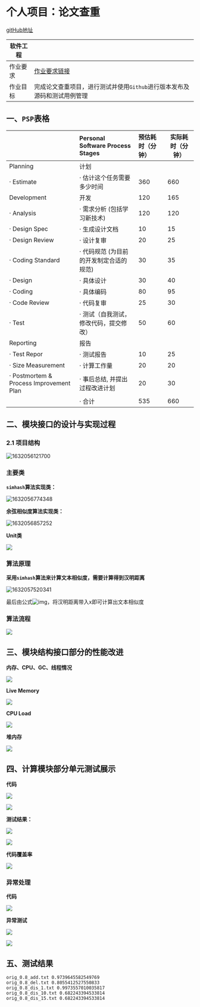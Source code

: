 

# 个人项目：论文查重

[gitHub地址](https://github.com/Excalibur-king/3119005365)

| 软件工程 |            |
| ---- | ---- |
|作业要求| [作业要求链接](https://edu.cnblogs.com/campus/gdgy/networkengineering1934-Softwareengineering/homework/12137) |
|   作业目标   | 完成论文查重项目，进行测试并使用`Github`进行版本发布及源码和测试用例管理 |

## 一、`PSP`表格

|                                         | Personal Software Process Stages        | 预估耗时（分钟） | 实际耗时（分钟） |
| :-------------------------------------- | :-------------------------------------- | :--------------- | ---------------- |
| Planning                                | 计划                                    |                  |                  |
| · Estimate                              | · 估计这个任务需要多少时间              | 360              | 660              |
| Development                             | 开发                                    | 120              | 165              |
| · Analysis                              | · 需求分析 (包括学习新技术)             | 120              | 120              |
| · Design Spec                           | · 生成设计文档                          | 10               | 15               |
| · Design Review                         | · 设计复审                              | 20               | 25               |
| · Coding Standard                       | · 代码规范 (为目前的开发制定合适的规范) | 30               | 35               |
| · Design                                | · 具体设计                              | 30               | 40               |
| · Coding                                | · 具体编码                              | 80               | 95               |
| · Code Review                           | · 代码复审                              | 25               | 30               |
| · Test                                  | · 测试（自我测试，修改代码，提交修改）  | 50               | 60               |
| Reporting                               | 报告                                    |                  |                  |
| · Test Repor                            | · 测试报告                              | 10               | 25               |
| · Size Measurement                      | · 计算工作量                            | 20               | 20               |
| · Postmortem & Process Improvement Plan | · 事后总结, 并提出过程改进计划          | 20               | 30               |
|                                         | · 合计                                  | 535              | 660              |

## 二、模块接口的设计与实现过程</br>

### 2.1 项目结构
![1632056121700](../../AppData/Roaming/Typora/typora-user-images/1632056121700.png)



### **主要类**

**`simhash`算法实现类：**

![1632056774348](https://img2020.cnblogs.com/blog/2530337/202109/2530337-20210919231607984-2084938351.png)



**余弦相似度算法实现类：**

![1632056857252](https://img2020.cnblogs.com/blog/2148280/202009/2148280-20200923235214069-768864074.png)



**Unit类**

![](https://img2020.cnblogs.com/blog/2148280/202009/2148280-20200923234902933-1114489792.png)

### 算法原理

**采用`simhash`算法来计算文本相似度，需要计算得到汉明距离**

![1632057520341](https://i.loli.net/2021/09/19/qlVf1mk78QyBa9D.png)

最后由公式![img](https://img2020.cnblogs.com/blog/2091872/202009/2091872-20200915212901335-1290214659.png)，将汉明距离带入x即可计算出文本相似度

### 算法流程

![](https://i.loli.net/2021/09/19/GZdAwM3Y7tnXFkB.png)

## 三、**模块结构接口部分的性能改进**

**内存、CPU、GC、线程情况**

![](https://img2020.cnblogs.com/blog/2148280/202009/2148280-20200924131040495-2006483319.png)

**Live Memory**



![](https://img2020.cnblogs.com/blog/2148280/202009/2148280-20200924131820388-1268638757.png)



**CPU Load**



![](https://img2020.cnblogs.com/blog/2148280/202009/2148280-20200924132010889-237411696.png)



**堆内存**



![](https://img2020.cnblogs.com/blog/2148280/202009/2148280-20200924132104295-660387206.png)





## **四、计算模块部分单元测试展示**

**代码**

![](https://img2020.cnblogs.com/blog/2148280/202009/2148280-20200924132333601-2092440762.png)

![](https://img2020.cnblogs.com/blog/2148280/202009/2148280-20200924132359841-683288761.png)



**测试结果：**

![](https://img2020.cnblogs.com/blog/2148280/202009/2148280-20200924132607209-417654250.png)

![](https://img2020.cnblogs.com/blog/2148280/202009/2148280-20200924133916141-460245124.png)

**代码覆盖率**

![](https://img2020.cnblogs.com/blog/2148280/202009/2148280-20200924133052377-521305782.png)



### **异常处理**

**代码**

![](https://img2020.cnblogs.com/blog/2148280/202009/2148280-20200924133305113-910670082.png)

**异常测试**

![](https://img2020.cnblogs.com/blog/2148280/202009/2148280-20200924133456955-1775652302.png)

![](https://img2020.cnblogs.com/blog/2148280/202009/2148280-20200924133942501-713473544.png)

## 五、测试结果

```
orig_0.8_add.txt 0.9739645582549769
orig_0.8_del.txt 0.8055412527550833
orig_0.8_dis_1.txt 0.9973557010035817
orig_0.8_dis_10.txt 0.682243394533814
orig_0.8_dis_15.txt 0.682243394533814
```

